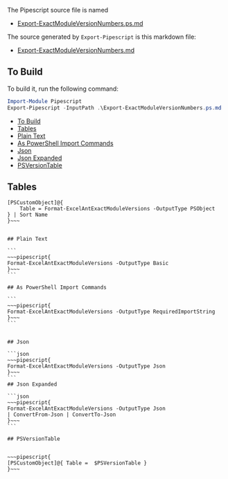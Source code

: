 
The Pipescript source file is named 

- [Export-ExactModuleVersionNumbers.ps.md](./Export-ExactModuleVersionNumbers.ps.md)

The source generated by `Export-Pipescript` is this markdown file:

-  [Export-ExactModuleVersionNumbers.md](./Export-ExactModuleVersionNumbers.md)

## To Build

To build it, run the following command:

```ps1
Import-Module Pipescript
Export-Pipescript -InputPath .\Export-ExactModuleVersionNumbers.ps.md
```

- [To Build](#to-build)
- [Tables](#tables)
- [Plain Text](#plain-text)
- [As PowerShell Import Commands](#as-powershell-import-commands)
- [Json](#json)
- [Json Expanded](#json-expanded)
- [PSVersionTable](#psversiontable)



## Tables


~~~pipescript{
[PSCustomObject]@{
    Table = Format-ExcelAntExactModuleVersions -OutputType PSObject
} | Sort Name
}~~~


## Plain Text

```
~~~pipescript{
Format-ExcelAntExactModuleVersions -OutputType Basic
}~~~
```

## As PowerShell Import Commands

```
~~~pipescript{
Format-ExcelAntExactModuleVersions -OutputType RequiredImportString
}~~~
```


## Json 

```json
~~~pipescript{
Format-ExcelAntExactModuleVersions -OutputType Json
}~~~
```
## Json Expanded

```json
~~~pipescript{
Format-ExcelAntExactModuleVersions -OutputType Json
| ConvertFrom-Json | ConvertTo-Json
}~~~
```

## PSVersionTable


~~~pipescript{
[PSCustomObject]@{ Table =  $PSVersionTable }
}~~~

